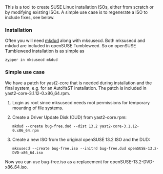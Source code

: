This is a tool to create SUSE Linux installation ISOs, either from scratch or
by modifying existing ISOs. A simple use case is to regenerate a ISO to
include fixes, see below.


### Installation

Often you will need [mkdud][1] along with mksusecd. Both mksusecd and mkdud are
included in openSUSE Tumbleweed. So on openSUSE Tumbleweed installation is as
simple as

```
zypper in mksusecd mkdud
```

[1]: https://github.com/openSUSE/mkdud

### Simple use case

We have a patch for yast2-core that is needed during installation and the
final system, e.g. for an AutoYaST installation. The patch is included in
yast2-core-3.1.12-0.x86_64.rpm.

1. Login as root since mksusecd needs root permissions for temporary mounting of
   file systems.

2. Create a Driver Update Disk (DUD) from yast2-core.rpm:
    ```
    mkdud --create bug-free.dud --dist 13.2 yast2-core-3.1.12-0.x86_64.rpm
    ```

3. Create a new ISO from the original openSUSE 13.2 ISO and the DUD:
    ```
    mksusecd --create bug-free.iso --initrd bug-free.dud openSUSE-13.2-DVD-x86_64.iso
    ```

Now you can use bug-free.iso as a replacement for openSUSE-13.2-DVD-x86_64.iso.


